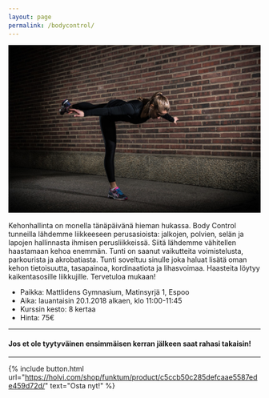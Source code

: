 ```yaml
---
layout: page
permalink: /bodycontrol/
---
```


![Body Control](/media/body-control.jpg)


Kehonhallinta on monella tänäpäivänä hieman hukassa. Body Control tunneilla lähdemme liikkeeseen perusasioista:
jalkojen, polvien, selän ja lapojen hallinnasta ihmisen perusliikkeissä. Siitä lähdemme vähitellen haastamaan kehoa enemmän.
Tunti on saanut vaikutteita voimistelusta, parkourista ja akrobatiasta. Tunti soveltuu sinulle joka haluat lisätä oman kehon
tietoisuutta, tasapainoa, kordinaatiota ja lihasvoimaa. Haasteita löytyy kaikentasosille liikkujille. 
Tervetuloa mukaan!

* Paikka: Mattlidens Gymnasium, Matinsyrjä 1, Espoo
* Aika: lauantaisin 20.1.2018 alkaen, klo 11:00-11:45
* Kurssin kesto: 8 kertaa
* Hinta: 75€

---

#### Jos et ole tyytyväinen ensimmäisen kerran jälkeen saat rahasi takaisin!

---

{% include button.html url="https://holvi.com/shop/funktum/product/c5ccb50c285defcaae5587ede459d72d/" text="Osta nyt!" %}

